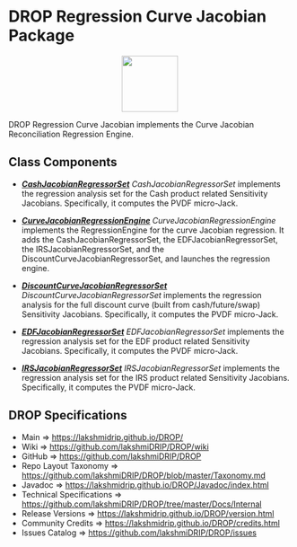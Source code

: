 # DROP Regression Curve Jacobian Package

<p align="center"><img src="https://github.com/lakshmiDRIP/DROP/blob/master/DRIP_Logo.gif?raw=true" width="100"></p>

DROP Regression Curve Jacobian implements the Curve Jacobian Reconciliation Regression Engine.


## Class Components

 * [***CashJacobianRegressorSet***](https://github.com/lakshmiDRIP/DROP/tree/master/src/main/java/org/drip/regression/curvejacobian/CashJacobianRegressorSet.java)
 <i>CashJacobianRegressorSet</i> implements the regression analysis set for the Cash product related
 Sensitivity Jacobians. Specifically, it computes the PVDF micro-Jack.

 * [***CurveJacobianRegressionEngine***](https://github.com/lakshmiDRIP/DROP/tree/master/src/main/java/org/drip/regression/curvejacobian/CurveJacobianRegressionEngine.java)
 <i>CurveJacobianRegressionEngine</i> implements the RegressionEngine for the curve Jacobian regression. It
 adds the CashJacobianRegressorSet, the EDFJacobianRegressorSet, the IRSJacobianRegressorSet, and the
 DiscountCurveJacobianRegressorSet, and launches the regression engine.

 * [***DiscountCurveJacobianRegressorSet***](https://github.com/lakshmiDRIP/DROP/tree/master/src/main/java/org/drip/regression/curvejacobian/DiscountCurveJacobianRegressorSet.java)
 <i>DiscountCurveJacobianRegressorSet</i> implements the regression analysis for the full discount curve
 (built from cash/future/swap) Sensitivity Jacobians. Specifically, it computes the PVDF micro-Jack.

 * [***EDFJacobianRegressorSet***](https://github.com/lakshmiDRIP/DROP/tree/master/src/main/java/org/drip/regression/curvejacobian/EDFJacobianRegressorSet.java)
 <i>EDFJacobianRegressorSet</i> implements the regression analysis set for the EDF product related
 Sensitivity Jacobians. Specifically, it computes the PVDF micro-Jack.

 * [***IRSJacobianRegressorSet***](https://github.com/lakshmiDRIP/DROP/tree/master/src/main/java/org/drip/regression/curvejacobian/IRSJacobianRegressorSet.java)
 <i>IRSJacobianRegressorSet</i> implements the regression analysis set for the IRS product related
 Sensitivity Jacobians. Specifically, it computes the PVDF micro-Jack.


## DROP Specifications

 * Main                     => https://lakshmidrip.github.io/DROP/
 * Wiki                     => https://github.com/lakshmiDRIP/DROP/wiki
 * GitHub                   => https://github.com/lakshmiDRIP/DROP
 * Repo Layout Taxonomy     => https://github.com/lakshmiDRIP/DROP/blob/master/Taxonomy.md
 * Javadoc                  => https://lakshmidrip.github.io/DROP/Javadoc/index.html
 * Technical Specifications => https://github.com/lakshmiDRIP/DROP/tree/master/Docs/Internal
 * Release Versions         => https://lakshmidrip.github.io/DROP/version.html
 * Community Credits        => https://lakshmidrip.github.io/DROP/credits.html
 * Issues Catalog           => https://github.com/lakshmiDRIP/DROP/issues

